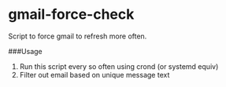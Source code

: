 gmail-force-check
=================

Script to force gmail to refresh more often.

###Usage
1. Run this script every so often using crond (or systemd equiv)
2. Filter out email based on unique message text
